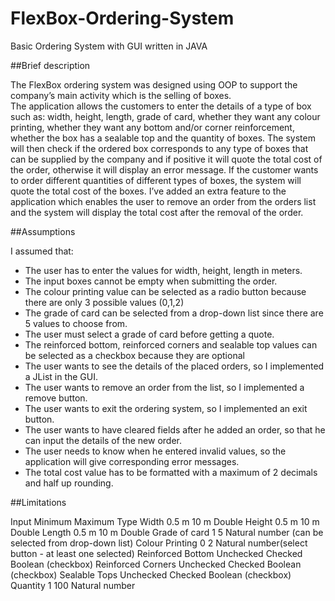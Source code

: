 FlexBox-Ordering-System
=======================

Basic Ordering System with GUI written in JAVA

##Brief description

The FlexBox ordering system was designed using OOP to support the company’s main activity which is the selling of boxes.<br> 
The application allows the customers to enter the details of a type of box such as: width, height, length, grade of card, whether they want any colour printing, whether they want any bottom and/or corner reinforcement, whether the box has a sealable top and the quantity of boxes.
The system will then check if the ordered box corresponds to any type of boxes that can be supplied by the company and if positive it will quote the total cost of the order, otherwise it will display an error message. 
If the customer wants to order different quantities of different types of boxes, the system will quote the total cost of the boxes. 
I’ve added an extra feature to the application which enables the user to remove an order from the orders list and the system will display the total cost after the removal of the order.

##Assumptions

I assumed that:
* The user has to enter the values for width, height, length in meters.
* The input boxes cannot be empty when submitting the order.
* The colour printing value can be selected as a radio button because there are only 3 possible values (0,1,2)
* The grade of card can be selected from a drop-down list since there are 5 values to choose from.
* The user must select a grade of card before getting a quote.
* The reinforced bottom, reinforced corners and sealable top values can be selected as a checkbox because they are optional
* The user wants to see the details of the placed orders, so I implemented a JList in the GUI.
* The user wants to remove an order from the list, so I implemented a remove button.
* The user wants to exit the ordering system, so I implemented an exit button.
* The user wants to have cleared fields after he added an order, so that he can input the details of the new order.
* The user needs to know when he entered invalid values, so the application will give corresponding error messages. 
* The total cost value has to be formatted with a maximum of 2 decimals and half up rounding.

##Limitations

Input	Minimum	Maximum	Type
Width	0.5 m	10 m	Double
Height	0.5 m	10 m	Double
Length	0.5 m	10 m	Double
Grade of card	1	5	Natural number (can be selected from drop-down list)
Colour Printing	0	2	Natural number(select button - at least one selected)
Reinforced Bottom	Unchecked	Checked	Boolean (checkbox)
Reinforced Corners	Unchecked	Checked	Boolean (checkbox)
Sealable Tops	Unchecked	Checked	Boolean (checkbox)
Quantity	1	100	Natural number
